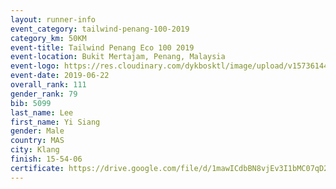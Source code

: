 ```yaml
--- 
layout: runner-info 
event_category: tailwind-penang-100-2019 
category_km: 50KM 
event-title: Tailwind Penang Eco 100 2019 
event-location: Bukit Mertajam, Penang, Malaysia 
event-logo: https://res.cloudinary.com/dykbosktl/image/upload/v1573614442/Logo/Logo_gqlzi3.jpg 
event-date: 2019-06-22 
overall_rank: 111
gender_rank: 79
bib: 5099
last_name: Lee
first_name: Yi Siang
gender: Male
country: MAS
city: Klang
finish: 15-54-06
certificate: https://drive.google.com/file/d/1mawICdbBN8vjEv3I1bMC07qD2lARxFci/view?usp=sharing
--- 
```

